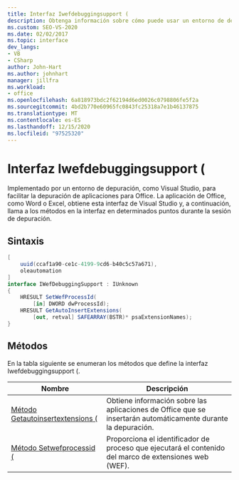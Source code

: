 ```yaml
---
title: Interfaz Iwefdebuggingsupport (
description: Obtenga información sobre cómo puede usar un entorno de depuración como Visual Studio para facilitar la depuración de aplicaciones Microsoft Office.
ms.custom: SEO-VS-2020
ms.date: 02/02/2017
ms.topic: interface
dev_langs:
- VB
- CSharp
author: John-Hart
ms.author: johnhart
manager: jillfra
ms.workload:
- office
ms.openlocfilehash: 6a818973bdc2f62194d6ed0026c0798806fe5f2a
ms.sourcegitcommit: 4bd2b770e60965fc0843fc25318a7e1b46137875
ms.translationtype: MT
ms.contentlocale: es-ES
ms.lasthandoff: 12/15/2020
ms.locfileid: "97525320"
---
```

# <a name="iwefdebuggingsupport-interface"></a>Interfaz Iwefdebuggingsupport (
  Implementado por un entorno de depuración, como Visual Studio, para facilitar la depuración de aplicaciones para Office. La aplicación de Office, como Word o Excel, obtiene esta interfaz de Visual Studio y, a continuación, llama a los métodos en la interfaz en determinados puntos durante la sesión de depuración.

## <a name="syntax"></a>Sintaxis

```csharp
[
    uuid(ccaf1a90-ce1c-4199-9cd6-b40c5c57a671),
    oleautomation
]
interface IWefDebuggingSupport : IUnknown
{
    HRESULT SetWefProcessId(
        [in] DWORD dwProcessId);
    HRESULT GetAutoInsertExtensions(
        [out, retval] SAFEARRAY(BSTR)* psaExtensionNames);
}
```

## <a name="methods"></a>Métodos
 En la tabla siguiente se enumeran los métodos que define la interfaz Iwefdebuggingsupport (.

|Nombre|Descripción|
|----------|-----------------|
|[Método Getautoinsertextensions (](../vsto/getautoinsertextensions-method.md)|Obtiene información sobre las aplicaciones de Office que se insertarán automáticamente durante la depuración.|
|[Método Setwefprocessid (](../vsto/setwefprocessid-method.md)|Proporciona el identificador de proceso que ejecutará el contenido del marco de extensiones web (WEF).|
